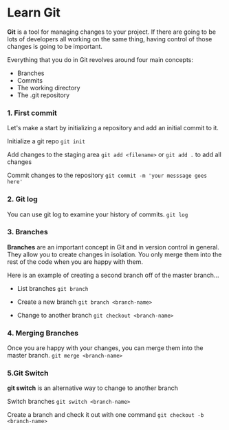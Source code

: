 # Learn Git

**Git** is a tool for managing changes to your project. If there are going to be lots of developers all working on the same thing, having control of those changes is going to be important.

Everything that you do in Git revolves around four main concepts:

- Branches
- Commits
- The working directory
- The .git repository

### 1. First commit

Let's make a start by initializing a repository and add an initial commit to it.

Initialize a git repo
```git init```

Add changes to the staging area
```git add <filename>```
or
```git add .``` to add all changes

Commit changes to the repository
```git commit -m 'your messsage goes here'```

### 2. Git log

You can use git log to examine your history of commits.
```git log```

### 3. Branches

**Branches** are an important concept in Git and in version control in general. They allow you to create changes in isolation. You only merge them into the rest of the code when you are happy with them.

Here is an example of creating a second branch off of the master branch...

- List branches
```git branch```

- Create a new branch
```git branch <branch-name>```

- Change to another branch
```git checkout <branch-name>```

### 4. Merging Branches

Once you are happy with your changes, you can merge them into the master branch.
```git merge <branch-name>```

### 5.Git Switch

**git switch** is an alternative way to change to another branch

Switch branches
```git switch <branch-name>```

Create a branch and check it out with one command
```git checkout -b <branch-name>```
